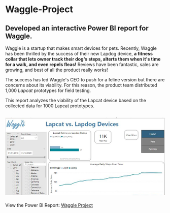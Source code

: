 # Waggle-Project
Developed an interactive Power BI report for Waggle.
---
Waggle is a startup that makes smart devices for pets. Recently, Waggle has been thrilled by the success of their new Lapdog device, **a fitness collar that lets owner track their dog's steps, alterts them when it's time for a walk, and even repels fleas!** Reviews have been fantastic, sales are growing, and best of all the product really works!

The success has led Waggle's CEO to push for a feline version but there are concerns about its viability. For this reason, the product team distributed 1,000 *Lapcat* prototypes for field testing. 

This report analyzes the viability of the Lapcat device based on the collected data for 1000 Lapcat prototypes.


![Waggle Image](https://github.com/HannahWorld/Waggle-Project/blob/main/Waggle%20-%20Image.JPG)
---
View the Power BI Report: [Waggle Project](https://app.powerbi.com/view?r=eyJrIjoiYTNlNGQ2OTktZjU4Mi00NjQ0LWI0NjEtNjY2NDllZjk5MmEzIiwidCI6ImFmN2JlMmJhLTU1OGEtNDlhMC1hYTQ2LWYxNzM0ZDJlN2UyNCJ9&embedImagePlaceholder=true)
